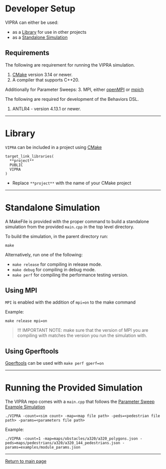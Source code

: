 
# Developer Setup

VIPRA can either be used:
 - as a [Library](#library) for use in other projects
 - as a [Standalone Simulation](#standalone-build)

## Requirements

The following are requirement for running the VIPRA simulation.

1. [CMake](https://cmake.org/download/) version 3.14 or newer.
2. A compiler that supports C++20.

Additionally for Parameter Sweeps:
3. MPI, either [openMPI](https://www.open-mpi.org/software/ompi/v5.0/) or [mpich](https://www.mpich.org/)

The following are required for development of the Behaviors DSL.

1. ANTLR4 - version 4.13.1 or newer.

---

# Library

`VIPRA` can be included in a project using [CMake](https://cmake.org/)

```
target_link_libraries(
  **project**
  PUBLIC
  VIPRA
)
```

- Replace `**project**` with the name of your CMake project

---

# Standalone Simulation

A MakeFile is provided with the proper command to build a standalone simulation from the provided `main.cpp` in the top level directory.

To build the simulation, in the parent directory run:
```
make
```

Alternatively, run one of the following:

- `make release` for compiling in release mode.
- `make debug` for compiling in debug mode.
- `make perf` for compiling the performance testing version.

## Using MPI

`MPI` is enabled with the addition of `mpi=on` to the make command

Example:
```
make release mpi=on
```

> !!! IMPORTANT NOTE: make sure that the version of MPI you are compiling with matches the version you run the simulation with.

## Using Gperftools

[Gperftools](https://github.com/gperftools/gperftools) can be used with `make perf gperf=on`

---

# Running the Provided Simulation

The VIPRA repo comes with a `main.cpp` that follows the [Parameter Sweep Example Simulation](../examples/parameter_sweep.md)

```
./VIPRA -count=<sim count> -map=<map file path> -peds=<pedestrian file path> -params=<parameters file path>
```

Example:
```
./VIPRA -count=1 -map=maps/obstacles/a320/a320_polygons.json -peds=maps/pedestrians/a320/a320_144_pedestrians.json -params=examples/module_params.json
```

---

[Return to main page](../../docs.md)